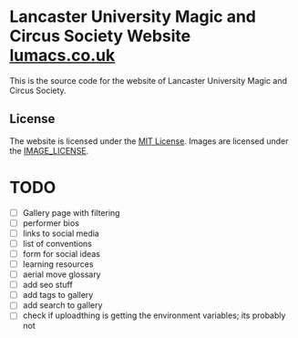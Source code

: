 # Lancaster University Magic and Circus Society Website [lumacs.co.uk](https://lumacs.co.uk)

This is the source code for the website of Lancaster University Magic and Circus Society.

## License

The website is licensed under the [MIT License](LICENSE.md).
Images are licensed under the [IMAGE_LICENSE](IMAGE_LICENSE.md).

# TODO

- [ ] Gallery page with filtering
- [ ] performer bios
- [ ] links to social media
- [ ] list of conventions
- [ ] form for social ideas
- [ ] learning resources
- [ ] aerial move glossary
- [ ] add seo stuff
- [ ] add tags to gallery
- [ ] add search to gallery
- [ ] check if uploadthing is getting the environment variables; its probably not
